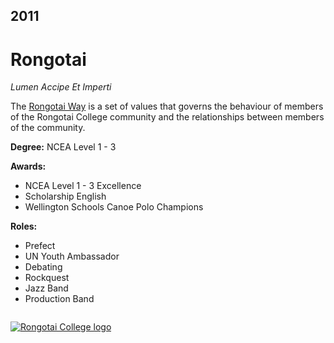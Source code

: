 ## 2011

# Rongotai

_Lumen Accipe Et Imperti_

The [Rongotai Way](https://www.rongotai.school.nz/values/) is a set of values that governs the behaviour of members of the Rongotai College community and the relationships between members of the community.

**Degree:** NCEA Level 1 - 3

**Awards:**
- NCEA Level 1 - 3 Excellence
- Scholarship English
- Wellington Schools Canoe Polo Champions

**Roles:**
- Prefect
- UN Youth Ambassador
- Debating
- Rockquest
- Jazz Band
- Production Band
<img src="" alt=""/>

[![Rongotai College logo](https://pbs.twimg.com/profile_images/653471147674107904/yrngGUVT_400x400.jpg)](https://www.rongotai.school.nz/values/)
